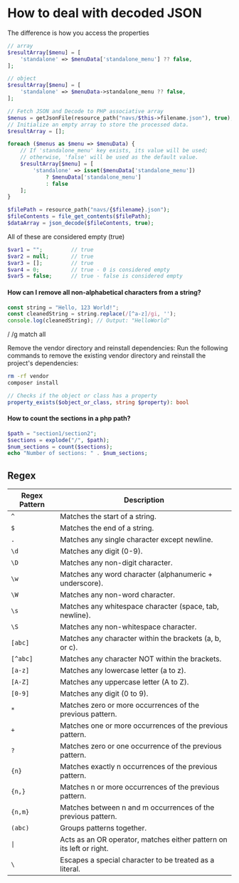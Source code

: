 # How to deal with decoded JSON

The difference is how you access the properties

```php
// array
$resultArray[$menu] = [
    'standalone' => $menuData['standalone_menu'] ?? false,
];

// object
$resultArray[$menu] = [
    'standalone' => $menuData->standalone_menu ?? false,
];
```

```php
// Fetch JSON and Decode to PHP associative array
$menus = getJsonFile(resource_path("navs/$this->filename.json"), true);
// Initialize an empty array to store the processed data.
$resultArray = [];

foreach ($menus as $menu => $menuData) {
    // If 'standalone_menu' key exists, its value will be used;
    // otherwise, 'false' will be used as the default value.
    $resultArray[$menu] = [
        'standalone' => isset($menuData['standalone_menu'])
            ? $menuData['standalone_menu']
            : false
    ];
}
```

```php
$filePath = resource_path("navs/{$filename}.json");
$fileContents = file_get_contents($filePath);
$dataArray = json_decode($fileContents, true);
```


All of these are considered empty (true)
```php
$var1 = "";         // true
$var2 = null;       // true
$var3 = [];         // true
$var4 = 0;          // true - 0 is considered empty
$var5 = false;      // true - false is considered empty
```



#### How can I remove all non-alphabetical characters from a string?

```js
const string = "Hello, 123 World!";
const cleanedString = string.replace(/[^a-z]/gi, '');
console.log(cleanedString); // Output: "HelloWorld"
```

/ /g match all


Remove the vendor directory and reinstall dependencies: Run the following commands to remove the existing vendor directory and reinstall the project's dependencies:

```bash
rm -rf vendor
composer install
```

```php
// Checks if the object or class has a property
property_exists($object_or_class, string $property): bool
```

#### How to count the sections in a php path?

```php
$path = "section1/section2";
$sections = explode("/", $path);
$num_sections = count($sections);
echo "Number of sections: " . $num_sections;
```

## Regex

| Regex Pattern | Description                                                          |
| ------------- | -------------------------------------------------------------------- |
| `^`           | Matches the start of a string.                                       |
| `$`           | Matches the end of a string.                                         |
| `.`           | Matches any single character except newline.                         |
| `\d`          | Matches any digit (0-9).                                             |
| `\D`          | Matches any non-digit character.                                     |
| `\w`          | Matches any word character (alphanumeric + underscore).              |
| `\W`          | Matches any non-word character.                                      |
| `\s`          | Matches any whitespace character (space, tab, newline).              |
| `\S`          | Matches any non-whitespace character.                                |
| `[abc]`       | Matches any character within the brackets (a, b, or c).              |
| `[^abc]`      | Matches any character NOT within the brackets.                       |
| `[a-z]`       | Matches any lowercase letter (a to z).                               |
| `[A-Z]`       | Matches any uppercase letter (A to Z).                               |
| `[0-9]`       | Matches any digit (0 to 9).                                          |
| `*`           | Matches zero or more occurrences of the previous pattern.            |
| `+`           | Matches one or more occurrences of the previous pattern.             |
| `?`           | Matches zero or one occurrence of the previous pattern.              |
| `{n}`         | Matches exactly n occurrences of the previous pattern.               |
| `{n,}`        | Matches n or more occurrences of the previous pattern.               |
| `{n,m}`       | Matches between n and m occurrences of the previous pattern.         |
| `(abc)`       | Groups patterns together.                                            |
| `\|`          | Acts as an OR operator, matches either pattern on its left or right. |
| `\`           | Escapes a special character to be treated as a literal.              |
